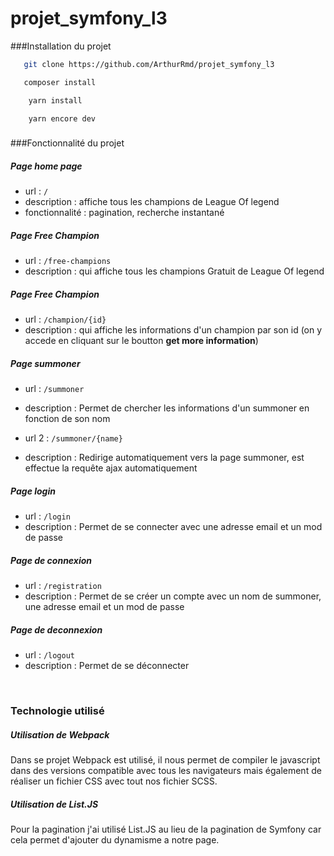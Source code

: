 # projet_symfony_l3

###Installation du projet 

```bash
   git clone https://github.com/ArthurRmd/projet_symfony_l3
   ```

```bash
   composer install 
   ```

```bash
    yarn install
```

```bash
    yarn encore dev
```

###

###Fonctionnalité du projet

##### Page home page

- url : `` / ``
- description : affiche tous les champions de League Of legend
- fonctionnalité : pagination, recherche instantané



##### Page Free Champion

- url : `` /free-champions ``
- description : qui affiche tous les champions Gratuit de League Of legend



##### Page Free Champion

- url : `` /champion/{id} ``
- description : qui affiche les informations d'un champion par son id (on y accede en cliquant sur
                le boutton **get more information**)



##### Page summoner

- url : `` /summoner ``
- description : Permet de chercher les informations d'un summoner en fonction de son nom

- url 2 : `` /summoner/{name} ``
- description : Redirige automatiquement vers la page summoner, est effectue la requête ajax automatiquement 



##### Page login

- url : `` /login ``
- description : Permet de se connecter avec une adresse email et un mod de passe 



##### Page de connexion

- url : `` /registration ``
- description : Permet de se créer un compte avec un nom de summoner, une adresse email et un mod de passe



##### Page de deconnexion

- url : `` /logout ``
- description : Permet de se déconnecter

<br>

### Technologie utilisé

##### Utilisation de Webpack
Dans se projet Webpack est utilisé, il nous permet de compiler le javascript dans des versions compatible avec
tous les navigateurs mais également de réaliser un fichier CSS avec tout nos fichier SCSS.

##### Utilisation de List.JS
Pour la pagination j'ai utilisé List.JS au lieu de la pagination de Symfony car cela permet d'ajouter du dynamisme
a notre page.


